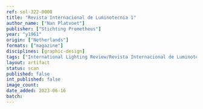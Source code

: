```yaml
---
ref: sol-322-0000
title: "Revista Internacional de Luminotecnia 1"
author_name: ["Nan Platvoet"]
publisher: ["Stichting Prometheus"]
year: "y1961"
origin: ["Netherlands"]
formats: ["magazine"]
disciplines: [graphic-design]
tags: ["International Lighting Review/Revista Internacional de Luminotecnia"]
layout: artifact
status: scan
published: false
int_published: false
image_count:
date_added: 2023-06-16
batch:
---
```


